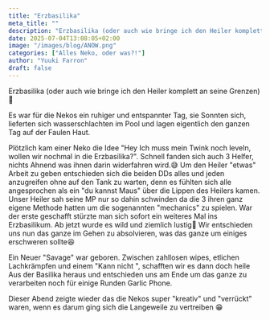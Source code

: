 ```yaml
---
title: "Erzbasilika"
meta_title: ""
description: "Erzbasilika (oder auch wie bringe ich den Heiler komplett an seine Grenzen)🤣"
date: 2025-07-04T13:08:05+02:00
image: "/images/blog/ANOW.png"
categories: ["Alles Neko, oder was?!"]
author: "Yuuki Farron"
draft: false
---
```


Erzbasilika (oder auch wie bringe ich den Heiler komplett an seine Grenzen)🤣

Es war für die Nekos ein ruhiger und entspannter Tag, sie Sonnten sich, lieferten sich wasserschlachten im Pool und lagen eigentlich den ganzen Tag auf der Faulen Haut. 

Plötzlich kam einer Neko die Idee "Hey Ich muss mein Twink noch leveln, wollen wir nochmal in die Erzbasilika?". Schnell fanden sich auch 3 Helfer, nichts Ahnend was ihnen darin widerfahren wird.😅 Um den Heiler "etwas" Arbeit zu geben entschieden sich die beiden DDs alles und jeden anzugreifen ohne auf den Tank zu warten, denn es fühlten sich alle angesprochen als ein "du kannst Maus" über die Lippen des Heilers kamen. Unser Heiler sah seine MP nur so dahin schwinden da die 3 ihren ganz eigene Methode hatten um die sogenannten "mechanics" zu spielen. War der erste geschafft stürzte man sich sofort ein weiteres Mal ins Erzbasilikum. Ab jetzt wurde es wild und ziemlich lustig🤣 
Wir entschieden uns nun das ganze im Gehen zu absolvieren, was das ganze um einiges erschweren sollte😆

Ein Neuer "Savage" war geboren. Zwischen zahllosen wipes, etlichen Lachkrämpfen und einem "Kann nicht ", schafften wir es dann doch heile Aus der Basilika heraus und entschieden uns am Ende um das ganze zu verarbeiten noch für einige Runden Garlic Phone. 

Dieser Abend zeigte wieder das die Nekos super "kreativ" und "verrückt" waren, wenn es darum ging sich die Langeweile zu vertreiben 😁